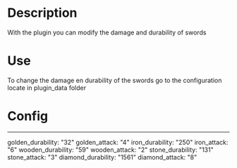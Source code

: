 # Description
With the plugin you can modify the damage and durability of swords

# Use
To change the damage en durability of the swords go to the configuration locate in plugin_data folder

# Config
---
golden_durability: "32"
golden_attack: "4"
iron_durability: "250"
iron_attack: "6"
wooden_durability: "59"
wooden_attack: "2"
stone_durability: "131"
stone_attack: "3"
diamond_durability: "1561"
diamond_attack: "8"
